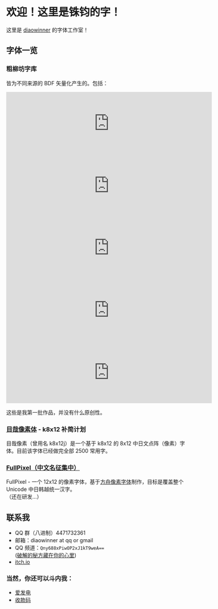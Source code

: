 # 欢迎！这里是铢钧的字！
这里是 [diaowinner](https://github.com/diaowinner) 的字体工作室！
## 字体一览
### 粗柳坊字库
皆为不同来源的 BDF 矢量化产生的。包括：
<iframe frameborder="0" src="https://itch.io/embed/1059690?bg_color=000000&amp;fg_color=63c64d&amp;link_color=2ce8f4&amp;border_color=416567" width="552" height="167"><a href="https://diaowinner.itch.io/chusung">Chusung | 粗宋 by DWNfonts 铢钧的字</a></iframe>

<iframe frameborder="0" src="https://itch.io/embed/1094341?bg_color=0484d1&amp;fg_color=ffffff&amp;link_color=ffe762&amp;border_color=08c4d0" width="552" height="167"><a href="https://diaowinner.itch.io/lyusung">Lyusung | 柳宋 by DWNfonts 铢钧的字</a></iframe>

<iframe frameborder="0" src="https://itch.io/embed/1255787?bg_color=2ce8f4&amp;fg_color=b86f50&amp;link_color=ffe762&amp;border_color=22a2ef" width="552" height="167"><a href="https://diaowinner.itch.io/fonsung">Fonsung | 坊宋 by DWNfonts 铢钧的字</a></iframe>

<iframe frameborder="0" src="https://itch.io/embed/1481570?bg_color=0000ff&amp;fg_color=ffffff&amp;link_color=ffff00&amp;border_color=989898" width="552" height="167"><a href="https://diaowinner.itch.io/taipei-fonts">Taipei Fonts | 台北字體 by DWNfonts 铢钧的字</a></iframe>

<iframe frameborder="0" src="https://itch.io/embed/1516510?bg_color=ffffff&amp;fg_color=000000&amp;link_color=0000ff&amp;border_color=989898" width="552" height="167"><a href="https://diaowinner.itch.io/galmuri-extended">QuanPixel | 全小素 by DWNfonts 铢钧的字</a></iframe>

这些是我第一批作品，并没有什么原创性。
### [目哉像素体](https://github.com/DWNfonts/MuzaiPixel) - k8x12 补简计划
目哉像素（曾用名 k8x12j）是一个基于 k8x12 的 8x12 中日文点阵（像素）字体。目前该字体已经做完全部 2500 常用字。
### [FullPixel（中文名征集中）](https://github.com/DWNfonts/FullPixel)
FullPixel - 一个 12x12 的像素字体，基于[方舟像素字体](https://raw.githubusercontent.com/TakWolf/ark-pixel-font)制作，目标是覆盖整个 Unicode 中日韩越统一汉字。  
（还在研发…）
## 联系我
- QQ 群（八进制）4471732361
- 邮箱：diaowinner at qq or gmail
- QQ 频道：`Qny688xPiwOP2xJ1kT9weA==`  
([破解的秘方藏在你的心里](http://hi.pcmoe.net/aes.html))
- [itch.io](https://diaowinner.itch.io/)
### 当然，你还可以斗内我：
- [爱发电](https://afdian.net/@DWNfonts)
- [收款码](https://github.com/DWNfonts/MuzaiPixel/blob/main/docs/donate.md#%E6%94%B6%E6%AC%BE%E7%A0%81)
